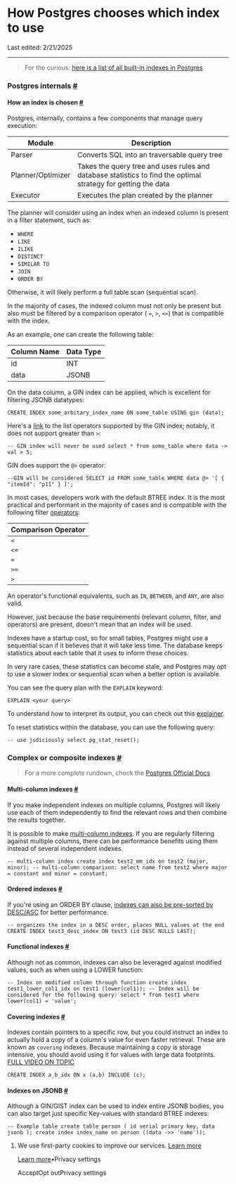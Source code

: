 # How Postgres chooses which index to use

Last edited: 2/21/2025

* * *

> For the curious: [here is a list of all built-in indexes in Postgres](https://www.postgresql.org/docs/current/indexes-types.html)

### Postgres internals [\#](https://supabase.com/docs/guides/troubleshooting/how-postgres-chooses-which-index-to-use-_JHrf4\#postgres-internals)

#### How an index is chosen [\#](https://supabase.com/docs/guides/troubleshooting/how-postgres-chooses-which-index-to-use-_JHrf4\#how-an-index-is-chosen)

Postgres, internally, contains a few components that manage query execution:

| Module | Description |
| --- | --- |
| Parser | Converts SQL into an traversable query tree |
| Planner/Optimizer | Takes the query tree and uses rules and database statistics to find the optimal strategy for getting the data |
| Executor | Executes the plan created by the planner |

The planner will consider using an index when an indexed column is present in a filter statement, such as:

- `WHERE`
- `LIKE`
- `ILIKE`
- `DISTINCT`
- `SIMILAR TO`
- `JOIN`
- `ORDER BY`

Otherwise, it will likely perform a full table scan (sequential scan).

In the majority of cases, the indexed column must not only be present but also must be filtered by a comparison operator ( `=`, `>`, `<>`) that is compatible with the index.

As an example, one can create the following table:

| Column Name | Data Type |
| --- | --- |
| id | INT |
| data | JSONB |

On the data column, a GIN index can be applied, which is excellent for filtering JSONB datatypes:

`
CREATE INDEX some_arbitary_index_name ON some_table USING gin (data);
`

Here's a [link](https://www.postgresql.org/docs/current/gist-builtin-opclasses.html) to the list operators supported by the GIN index; notably, it does not support greater than `>`:

`
-- GIN index will never be used
select *
from some_table
where data -> val > 5;
`

GIN does support the `@>` operator:

`
--GIN will be considered
SELECT id FROM some_table
WHERE data @> '[ { "itemId": "p11" } ]';
`

In most cases, developers work with the default BTREE index. It is the most practical and performant in the majority of cases and is compatible with the following filter [operators](https://www.postgresql.org/docs/current/btree-behavior.html):

| Comparison Operator |
| --- |
| `<` |
| `<=` |
| `=` |
| `>=` |
| `>` |

An operator's functional equivalents, such as `IN`, `BETWEEN`, and `ANY`, are also valid.

However, just because the base requirements (relevant column, filter, and operators) are present, doesn't mean that an index will be used.

Indexes have a startup cost, so for small tables, Postgres might use a sequential scan if it believes that it will take less time. The database keeps statistics about each table that it uses to inform these choices.

In very rare cases, these statistics can become stale, and Postgres may opt to use a slower index or sequential scan when a better option is available.

You can see the query plan with the `EXPLAIN` keyword:

`
EXPLAIN <your query>
`

To understand how to interpret its output, you can check out this [explainer](https://github.com/orgs/supabase/discussions/22839).

To reset statistics within the database, you can use the following query:

`
-- use judiciously
select pg_stat_reset();
`

### Complex or composite indexes [\#](https://supabase.com/docs/guides/troubleshooting/how-postgres-chooses-which-index-to-use-_JHrf4\#complex-or-composite-indexes)

> For a more complete rundown, check the [Postgres Official Docs](https://www.postgresql.org/docs/current/indexes-multicolumn.html)

#### Multi-column indexes [\#](https://supabase.com/docs/guides/troubleshooting/how-postgres-chooses-which-index-to-use-_JHrf4\#multi-column-indexes)

If you make independent indexes on multiple columns, Postgres will likely use each of them independently to find the relevant rows and then combine the results together.

It is possible to make [multi-column indexes](https://www.postgresql.org/docs/current/indexes-multicolumn.html). If you are regularly filtering against multiple columns, there can be performance benefits using them instead of several independent indexes.

`
-- multi-column index
create index test2_mm_idx on test2 (major, minor);
-- multi-column comparison:
select name
from test2
where major = constant and minor = constant;
`

#### Ordered indexes [\#](https://supabase.com/docs/guides/troubleshooting/how-postgres-chooses-which-index-to-use-_JHrf4\#ordered-indexes)

If you're using an ORDER BY clause, [indexes can also be pre-sorted by DESC/ASC](https://www.postgresql.org/docs/current/indexes-ordering.html) for better performance.

`
-- organizes the index in a DESC order, places NULL values at the end
CREATE INDEX test3_desc_index ON test3 (id DESC NULLS LAST);
`

#### Functional indexes [\#](https://supabase.com/docs/guides/troubleshooting/how-postgres-chooses-which-index-to-use-_JHrf4\#functional-indexes)

Although not as common, indexes can also be leveraged against modified values, such as when using a LOWER function:

`
-- Index on modified column through function
create index test1_lower_col1_idx on test1 (lower(col1));
-- Index will be considered for the following query:
select * from test1 where lower(col1) = 'value';
`

#### Covering indexes [\#](https://supabase.com/docs/guides/troubleshooting/how-postgres-chooses-which-index-to-use-_JHrf4\#covering-indexes)

Indexes contain pointers to a specific row, but you could instruct an index to actually hold a copy of a column's value for even faster retrieval. These are known as `covering` indexes. Because maintaining a copy is storage intensive, you should avoid using it for values with large data footprints. [FULL VIDEO ON TOPIC](https://www.youtube.com/watch?v=bBu_V8CfWgM)

`
CREATE INDEX a_b_idx ON x (a,b) INCLUDE (c);
`

#### Indexes on JSONB [\#](https://supabase.com/docs/guides/troubleshooting/how-postgres-chooses-which-index-to-use-_JHrf4\#indexes-on-jsonb)

Although a GIN/GIST index can be used to index entire JSONB bodies, you can also target just specific Key-values with standard BTREE indexes:

`
-- Example table
create table person (
id serial primary key,
data jsonb
);
create index index_name on person ((data ->> 'name'));
`

1. We use first-party cookies to improve our services. [Learn more](https://supabase.com/privacy#8-cookies-and-similar-technologies-used-on-our-european-services)



   [Learn more](https://supabase.com/privacy#8-cookies-and-similar-technologies-used-on-our-european-services)•Privacy settings





   AcceptOpt outPrivacy settings